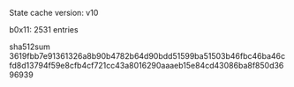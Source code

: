 State cache version: v10

b0x11: 2531 entries

sha512sum 3619fbb7e91361326a8b90b4782b64d90bdd51599ba51503b46fbc46ba46cfd8d13794f59e8cfb4cf721cc43a8016290aaaeb15e84cd43086ba8f850d3696939